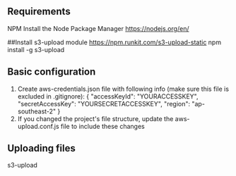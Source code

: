 ## Requirements
NPM
Install the Node Package Manager https://nodejs.org/en/

##Install s3-upload module
https://npm.runkit.com/s3-upload-static
  npm install -g s3-upload

## Basic configuration
1. Create aws-credentials.json file with following info (make sure this file is excluded in .gitignore):
{
    "accessKeyId": "YOURACCESSKEY",
    "secretAccessKey": "YOURSECRETACCESSKEY",
    "region": "ap-southeast-2"
}
2. If you changed the project's file structure, update the aws-upload.conf.js file to include these changes

## Uploading files
  s3-upload
